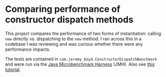 # Comparing performance of constructor dispatch methods

This project compares the performance of two forms of instantiation: calling `new` directly vs. dispatching to the `new`
method. I ran across this in a codebase I was reviewing and was curious whether there were any performance impacts.

The tests are contained in `com.jeremy_boyd.ConstructorDispatchBenchmark` and were run via the [Java Microbenchmark
Harness](http://openjdk.java.net/projects/code-tools/jmh/) (JMH). Also see [this tutorial](http://tutorials.jenkov.com/java-performance/jmh.html).

